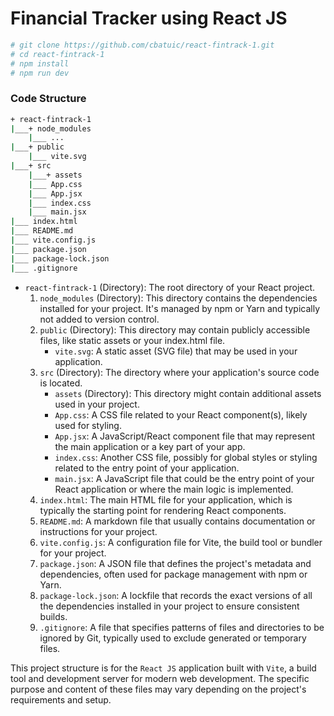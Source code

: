 # Financial Tracker using React JS

```bash
# git clone https://github.com/cbatuic/react-fintrack-1.git
# cd react-fintrack-1
# npm install
# npm run dev
```

### Code Structure
```bash
+ react-fintrack-1
|___+ node_modules
    |___ ...
|___+ public
    |___ vite.svg
|___+ src
    |___+ assets
    |___ App.css
    |___ App.jsx
    |___ index.css
    |___ main.jsx
|___ index.html
|___ README.md
|___ vite.config.js
|___ package.json
|___ package-lock.json
|___ .gitignore
```
* ```react-fintrack-1``` (Directory): The root directory of your React project.
    1. ```node_modules``` (Directory): This directory contains the dependencies installed for your project. It's managed by npm or Yarn and typically not added to version control.
    2. ```public``` (Directory): This directory may contain publicly accessible files, like static assets or your index.html file.
        * ```vite.svg```: A static asset (SVG file) that may be used in your application.
    3. ```src``` (Directory): The directory where your application's source code is located.
        * ```assets``` (Directory): This directory might contain additional assets used in your project.
        * ```App.css```: A CSS file related to your React component(s), likely used for styling.
        * ```App.jsx```: A JavaScript/React component file that may represent the main application or a key part of your app.
        * ```index.css```: Another CSS file, possibly for global styles or styling related to the entry point of your application.
        * ```main.jsx```: A JavaScript file that could be the entry point of your React application or where the main logic is implemented.
    4. ```index.html```: The main HTML file for your application, which is typically the starting point for rendering React components.
    5. ```README.md```: A markdown file that usually contains documentation or instructions for your project.
    6. ```vite.config.js```: A configuration file for Vite, the build tool or bundler for your project.
    7. ```package.json```: A JSON file that defines the project's metadata and dependencies, often used for package management with npm or Yarn.
    8. ```package-lock.json```: A lockfile that records the exact versions of all the dependencies installed in your project to ensure consistent builds.
    9. ```.gitignore```: A file that specifies patterns of files and directories to be ignored by Git, typically used to exclude generated or temporary files.

This project structure is for the ```React JS``` application built with ```Vite```, a build tool and development server for modern web development. The specific purpose and content of these files may vary depending on the project's requirements and setup.
